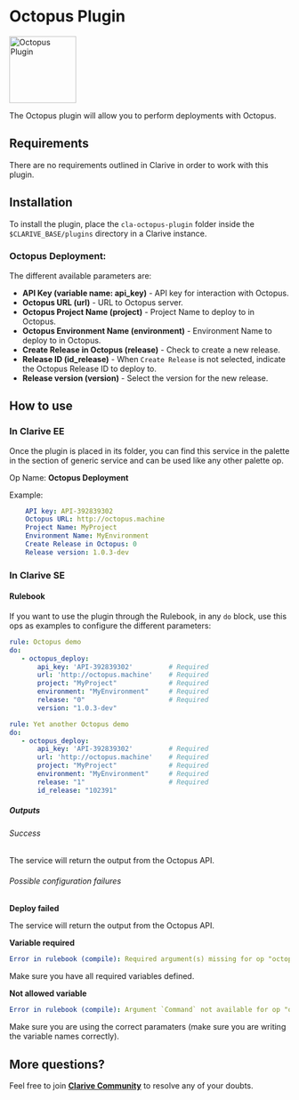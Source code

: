 # Octopus Plugin

<img src="https://cdn.jsdelivr.net/gh/clarive/cla-octopus-plugin/public/icon/octopus.svg?sanitize=true" alt="Octopus Plugin" title="Octopus Plugin" width="120" height="120">

The Octopus plugin will allow you to perform deployments with Octopus.

## Requirements

There are no requirements outlined in Clarive in order to work with this plugin.

## Installation

To install the plugin, place the `cla-octopus-plugin` folder inside the `$CLARIVE_BASE/plugins`
directory in a Clarive instance.

### Octopus Deployment:

The different available parameters are:

- **API Key (variable name: api_key)** - API key for interaction with Octopus.
- **Octopus URL (url)** - URL to Octopus server. 
- **Octopus Project Name (project)** - Project Name to deploy to in Octopus.
- **Octopus Environment Name (environment)** - Environment Name to deploy to in Octopus.
- **Create Release in Octopus (release)** - Check to create a new release.
- **Release ID (id_release)** - When `Create Release` is not selected, indicate the Octopus Release ID to deploy to.
- **Release version (version)** - Select the version for the new release.

## How to use

### In Clarive EE

Once the plugin is placed in its folder, you can find this service in the palette in the section of generic service and can be used like any other palette op.

Op Name: **Octopus Deployment**

Example:

```yaml
    API key: API-392839302
    Octopus URL: http://octopus.machine
    Project Name: MyProject
    Environment Name: MyEnvironment
    Create Release in Octopus: 0
    Release version: 1.0.3-dev
``` 

### In Clarive SE

#### Rulebook

If you want to use the plugin through the Rulebook, in any `do` block, use this ops as examples to configure the different parameters:

```yaml
rule: Octopus demo
do:
   - octopus_deploy:
       api_key: 'API-392839302'         # Required
       url: 'http://octopus.machine'    # Required
       project: "MyProject"             # Required
       environment: "MyEnvironment"     # Required
       release: "0"                     # Required
       version: "1.0.3-dev"
```

```yaml
rule: Yet another Octopus demo
do:
   - octopus_deploy:
       api_key: 'API-392839302'         # Required
       url: 'http://octopus.machine'    # Required
       project: "MyProject"             # Required
       environment: "MyEnvironment"     # Required
       release: "1"                     # Required
       id_release: "102391"
```

##### Outputs

###### Success

The service will return the output from the Octopus API.

###### Possible configuration failures

**Deploy failed**

The service will return the output from the Octopus API.

**Variable required**

```yaml
Error in rulebook (compile): Required argument(s) missing for op "octopus_deploy": "url"
```

Make sure you have all required variables defined.

**Not allowed variable**

```yaml
Error in rulebook (compile): Argument `Command` not available for op "octopus_deploy"
```

Make sure you are using the correct paramaters (make sure you are writing the variable names correctly).

## More questions?

Feel free to join **[Clarive Community](https://community.clarive.com/)** to resolve any of your doubts.